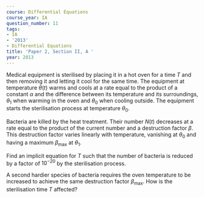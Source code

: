 ```yaml
---
course: Differential Equations
course_year: IA
question_number: 11
tags:
- IA
- '2013'
- Differential Equations
title: 'Paper 2, Section II, A '
year: 2013
---
```




Medical equipment is sterilised by placing it in a hot oven for a time $T$ and then removing it and letting it cool for the same time. The equipment at temperature $\theta(t)$ warms and cools at a rate equal to the product of a constant $\alpha$ and the difference between its temperature and its surroundings, $\theta_{1}$ when warming in the oven and $\theta_{0}$ when cooling outside. The equipment starts the sterilisation process at temperature $\theta_{0}$.

Bacteria are killed by the heat treatment. Their number $N(t)$ decreases at a rate equal to the product of the current number and a destruction factor $\beta$. This destruction factor varies linearly with temperature, vanishing at $\theta_{0}$ and having a maximum $\beta_{\max }$ at $\theta_{1}$.

Find an implicit equation for $T$ such that the number of bacteria is reduced by a factor of $10^{-20}$ by the sterilisation process.

A second hardier species of bacteria requires the oven temperature to be increased to achieve the same destruction factor $\beta_{\max }$. How is the sterilisation time $T$ affected?